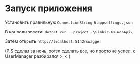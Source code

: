 # Запуск приложения

Установить правильную `ConnectionString` в `appsettings.json`

В консоли ввести:
`dotnet run --project .\Simbir.GO.WebApi\`

Затем открыть `http://localhost:5142/swagger`

(P.S сделал за ночь, хотел сделать все, но просто не успел, с UserManager разбирался >_< )
